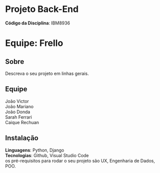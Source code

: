 # Projeto Back-End 

**Código da Disciplina**: IBM8936<br>

# Equipe: Frello

## Sobre 
Descreva o seu projeto em linhas gerais.

## Equipe
João Victor   
João Mariano  
João Donda   
Sarah Ferrari  
Caique Rechuan  

## Instalação 
**Linguagens**: Python, Django<br>
**Tecnologias**: Github, Visual Studio Code<br>
 os pré-requisitos para rodar o seu projeto são UX, Engenharia de Dados, POO.

